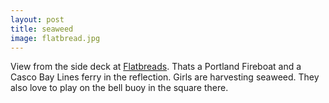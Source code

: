 ```yaml
---
layout: post
title: seaweed
image: flatbread.jpg
---
```


View from the side deck at
<a href="http://www.flatbreadcompany.com/FlatbreadPortland2010.html">Flatbreads</a>.
Thats a Portland Fireboat and a Casco Bay Lines ferry in the reflection. Girls
are harvesting seaweed. They also love to play on the bell buoy in the square
there.
